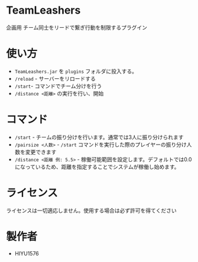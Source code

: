 # TeamLeashers
企画用 チーム同士をリードで繋ぎ行動を制限するプラグイン

# 使い方
  - ``TeamLeashers.jar`` を ``plugins`` フォルダに投入する。
  - ``/reload`` - サーバーをリロードする
  - ``/start``- コマンドでチーム分けを行う
  - ``/distance <距離>`` の実行を行い、開始

# コマンド
  - ``/start`` - チームの振り分けを行います。通常では3人に振り分けられます
  - ``/pairsize <人数>`` - ``/start`` コマンドを実行した際のプレイヤーの振り分け人数を変更できます
  - ``/distance <距離 例: 5.5>`` - 稼働可能範囲を設定します。デフォルトでは0.0になっているため、距離を指定することでシステムが稼働し始めます。

# ライセンス
ライセンスは一切適応しません。使用する場合は必ず許可を得てください

# 製作者
  - HIYU1576
